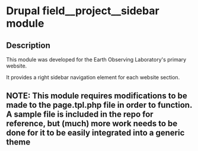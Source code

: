 # Drupal **field__project__sidebar** module

## Description
This module was developed for the Earth Observing Laboratory's primary website.

It provides a right sidebar navigation element for each website section.

## NOTE: This module requires modifications to be made to the page.tpl.php file in order to function.  A sample file is included in the repo for reference, but (much) more work needs to be done for it to be easily integrated into a generic theme

